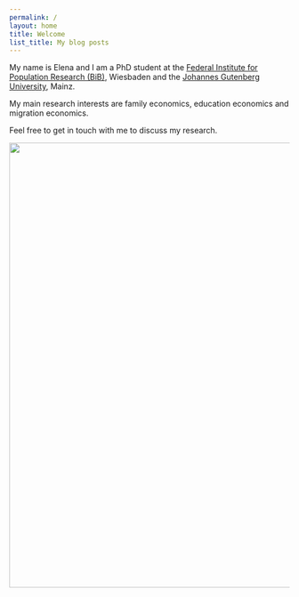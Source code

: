 ```yaml
---
permalink: /
layout: home
title: Welcome
list_title: My blog posts
---
```



My name is Elena and I am a PhD student at the [Federal Institute for Population Research (BiB)](https://www.bib.bund.de/DE/Institut/Mitarbeiter/Ziege/Ziege.html), Wiesbaden and the [Johannes Gutenberg University](https://startseite.uni-mainz.de), Mainz.

My main research interests are family economics, education economics and migration economics.

Feel free to get in touch with me to discuss my research.


<img src="./assets/imgs/bild_horizontal.jpg" width="800px">

